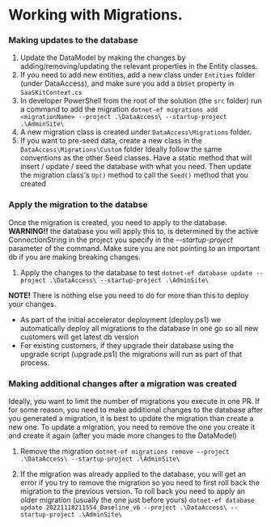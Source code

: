 # Working with Migrations.

### Making updates to the database

1. Update the DataModel by making the changes by adding/removing/updating the relevant properties in the Entity classes.
1. If you need to add new entities, add a new class under `Entities` folder (under DataAccess), and make sure you add a `DbSet` property in `SaaSKitContext.cs`
1. In developer PowerShell from the root of the solution (the  `src` folder) run a command to add the migration
    `dotnet-ef migrations add <migrationName> --project .\DataAccess\ --startup-project .\AdminSite\`
1. A new migration class is created under `DataAccess\Migrations` folder. 
1. If you want to pre-seed data, create a new class in the `DataAccess\Migrations\Custom` folder
    Ideally follow the same conventions as the other Seed classes. Have a static method that will insert / update / seed the database with what you need. Then update the migration class's `Up()` method to call the `Seed()` method that you created

### Apply the migration to the databse
Once the migration is created, you need to apply to the database.
**WARNING!!** the database you will apply this to, is determined by the active ConnectionString in the project you specify in the _--startup-project_ parameter of the command. Make sure you are not pointing to an important db if you are making breaking changes.

1. Apply the changes to the database to test
    `dotnet-ef database update --project .\DataAccess\ --startup-project .\AdminSite\`

**NOTE!** There is nothing else you need to do for more than this to deploy your changes.
- As part of the initial accelerator deployment (deploy.ps1) we automatically deploy all migrations to the database in one go so all new customers will get latest db version
- For existing customers, if they upgrade their database using the upgrade script (upgrade.ps1) the migrations will run as part of that process.

### Making additional changes after a migration was created

Ideally, you want to limit the number of migrations you execute in one PR. If for some reason, you need to make additional changes to the database after you generated a migration, it is best to update the migration than create a new one. To update a migration, you need to remove the one you create it and create it again (after you made more changes to the DataModel)

1. Remove the migration
   `dotnet-ef migrations remove --project .\DataAccess\ --startup-project .\AdminSite\`

1. If the migration was already applied to the database, you will get an error if you try to remove the migration so you need to first roll back the migration to the previous version. To roll back you need to apply an older migration (usually the one just before yours)
   `dotnet-ef database update 20221118211554_Baseline_v6 --project .\DataAccess\ --startup-project .\AdminSite\`

 